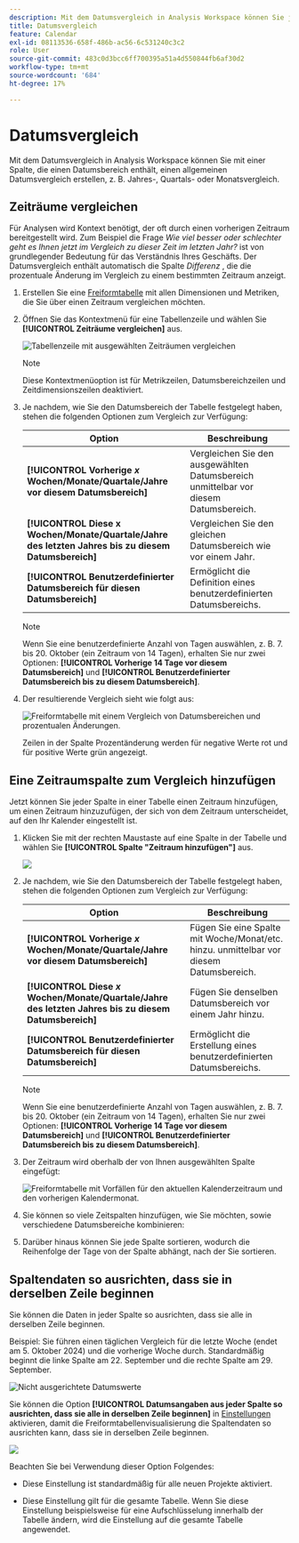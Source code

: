 ```yaml
---
description: Mit dem Datumsvergleich in Analysis Workspace können Sie jede Spalte, die einen Datumsbereich enthält, mit einem allgemeinen Datumsvergleich durchführen, z. B. Jahres-, Quartals-, Monatsvergleich usw.
title: Datumsvergleich
feature: Calendar
exl-id: 08113536-658f-486b-ac56-6c531240c3c2
role: User
source-git-commit: 483c0d3bcc6ff700395a51a4d550844fb6af30d2
workflow-type: tm+mt
source-wordcount: '684'
ht-degree: 17%

---
```


# Datumsvergleich

Mit dem Datumsvergleich in Analysis Workspace können Sie mit einer Spalte, die einen Datumsbereich enthält, einen allgemeinen Datumsvergleich erstellen, z. B. Jahres-, Quartals- oder Monatsvergleich.

## Zeiträume vergleichen

Für Analysen wird Kontext benötigt, der oft durch einen vorherigen Zeitraum bereitgestellt wird. Zum Beispiel die Frage *Wie viel besser oder schlechter geht es Ihnen jetzt im Vergleich zu dieser Zeit im letzten Jahr?* ist von grundlegender Bedeutung für das Verständnis Ihres Geschäfts. Der Datumsvergleich enthält automatisch die Spalte *Differenz* , die die prozentuale Änderung im Vergleich zu einem bestimmten Zeitraum anzeigt.

1. Erstellen Sie eine [Freiformtabelle](/help/analysis-workspace/visualizations/freeform-table/freeform-table.md) mit allen Dimensionen und Metriken, die Sie über einen Zeitraum vergleichen möchten.
1. Öffnen Sie das Kontextmenü für eine Tabellenzeile und wählen Sie **[!UICONTROL Zeiträume vergleichen]** aus.

   ![Tabellenzeile mit ausgewählten Zeiträumen vergleichen](assets/compare-time.png)

   >[!NOTE]
   >
   >Diese Kontextmenüoption ist für Metrikzeilen, Datumsbereichzeilen und Zeitdimensionszeilen deaktiviert.

1. Je nachdem, wie Sie den Datumsbereich der Tabelle festgelegt haben, stehen die folgenden Optionen zum Vergleich zur Verfügung:

   | Option | Beschreibung |
   |---|---|
   | **[!UICONTROL Vorherige *x* Wochen/Monate/Quartale/Jahre vor diesem Datumsbereich]** | Vergleichen Sie den ausgewählten Datumsbereich unmittelbar vor diesem Datumsbereich. |
   | **[!UICONTROL Diese x Wochen/Monate/Quartale/Jahre des letzten Jahres bis zu diesem Datumsbereich]** | Vergleichen Sie den gleichen Datumsbereich wie vor einem Jahr. |
   | **[!UICONTROL Benutzerdefinierter Datumsbereich für diesen Datumsbereich]** | Ermöglicht die Definition eines benutzerdefinierten Datumsbereichs. |

   >[!NOTE]
   >
   >Wenn Sie eine benutzerdefinierte Anzahl von Tagen auswählen, z. B. 7. bis 20. Oktober (ein Zeitraum von 14 Tagen), erhalten Sie nur zwei Optionen: **[!UICONTROL Vorherige 14 Tage vor diesem Datumsbereich]** und **[!UICONTROL Benutzerdefinierter Datumsbereich bis zu diesem Datumsbereich]**.

1. Der resultierende Vergleich sieht wie folgt aus:

   ![Freiformtabelle mit einem Vergleich von Datumsbereichen und prozentualen Änderungen.](assets/compare-time-result.png)

   Zeilen in der Spalte Prozentänderung werden für negative Werte rot und für positive Werte grün angezeigt.

## Eine Zeitraumspalte zum Vergleich hinzufügen

Jetzt können Sie jeder Spalte in einer Tabelle einen Zeitraum hinzufügen, um einen Zeitraum hinzuzufügen, der sich von dem Zeitraum unterscheidet, auf den Ihr Kalender eingestellt ist.

1. Klicken Sie mit der rechten Maustaste auf eine Spalte in der Tabelle und wählen Sie **[!UICONTROL Spalte &quot;Zeitraum hinzufügen&quot;]** aus.

   ![](assets/add-time-period-column.png)

1. Je nachdem, wie Sie den Datumsbereich der Tabelle festgelegt haben, stehen die folgenden Optionen zum Vergleich zur Verfügung:

   | Option | Beschreibung |
   |---|---|
   | **[!UICONTROL Vorherige *x* Wochen/Monate/Quartale/Jahre vor diesem Datumsbereich]** | Fügen Sie eine Spalte mit Woche/Monat/etc. hinzu. unmittelbar vor diesem Datumsbereich. |
   | **[!UICONTROL Diese *x* Wochen/Monate/Quartale/Jahre des letzten Jahres bis zu diesem Datumsbereich]** | Fügen Sie denselben Datumsbereich vor einem Jahr hinzu. |
   | **[!UICONTROL Benutzerdefinierter Datumsbereich für diesen Datumsbereich]** | Ermöglicht die Erstellung eines benutzerdefinierten Datumsbereichs. |

   >[!NOTE]
   >
   >Wenn Sie eine benutzerdefinierte Anzahl von Tagen auswählen, z. B. 7. bis 20. Oktober (ein Zeitraum von 14 Tagen), erhalten Sie nur zwei Optionen: **[!UICONTROL Vorherige 14 Tage vor diesem Datumsbereich]** und **[!UICONTROL Benutzerdefinierter Datumsbereich bis zu diesem Datumsbereich]**.

1. Der Zeitraum wird oberhalb der von Ihnen ausgewählten Spalte eingefügt:

   ![Freiformtabelle mit Vorfällen für den aktuellen Kalenderzeitraum und den vorherigen Kalendermonat.](assets/add-time-period-column2.png)

1. Sie können so viele Zeitspalten hinzufügen, wie Sie möchten, sowie verschiedene Datumsbereiche kombinieren:

1. Darüber hinaus können Sie jede Spalte sortieren, wodurch die Reihenfolge der Tage von der Spalte abhängt, nach der Sie sortieren.

## Spaltendaten so ausrichten, dass sie in derselben Zeile beginnen

Sie können die Daten in jeder Spalte so ausrichten, dass sie alle in derselben Zeile beginnen.

Beispiel: Sie führen einen täglichen Vergleich für die letzte Woche (endet am 5. Oktober 2024) und die vorherige Woche durch. Standardmäßig beginnt die linke Spalte am 22. September und die rechte Spalte am 29. September.

![Nicht ausgerichtete Datumswerte](assets/not-align-dates.png)

Sie können die Option **[!UICONTROL Datumsangaben aus jeder Spalte so ausrichten, dass sie alle in derselben Zeile beginnen]** in [Einstellungen](/help/analysis-workspace/visualizations/freeform-table/freeform-table.md#settings-1) aktivieren, damit die Freiformtabellenvisualisierung die Spaltendaten so ausrichten kann, dass sie in derselben Zeile beginnen.

![](assets/align-dates.png)

Beachten Sie bei Verwendung dieser Option Folgendes:

* Diese Einstellung ist standardmäßig für alle neuen Projekte aktiviert.

* Diese Einstellung gilt für die gesamte Tabelle. Wenn Sie diese Einstellung beispielsweise für eine Aufschlüsselung innerhalb der Tabelle ändern, wird die Einstellung auf die gesamte Tabelle angewendet.

